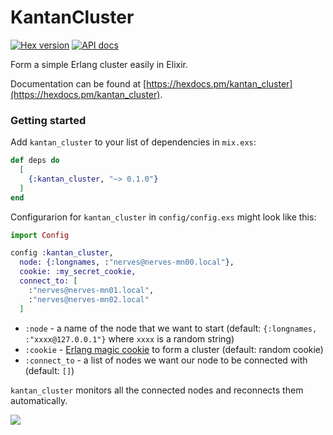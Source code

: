 # KantanCluster

[![Hex version](https://img.shields.io/hexpm/v/kantan_cluster.svg 'Hex version')](https://hex.pm/packages/kantan_cluster)
[![API docs](https://img.shields.io/hexpm/v/kantan_cluster.svg?label=docs 'API docs')](https://hexdocs.pm/kantan_cluster)

Form a simple Erlang cluster easily in Elixir.

Documentation can be found at [https://hexdocs.pm/kantan_cluster](https://hexdocs.pm/kantan_cluster).

### Getting started

Add `kantan_cluster` to your list of dependencies in `mix.exs`:

```elixir
def deps do
  [
    {:kantan_cluster, "~> 0.1.0"}
  ]
end
```

Configurarion for `kantan_cluster` in `config/config.exs` might look like this:

```elixir
import Config

config :kantan_cluster,
  node: {:longnames, :"nerves@nerves-mn00.local"},
  cookie: :my_secret_cookie,
  connect_to: [
    :"nerves@nerves-mn01.local",
    :"nerves@nerves-mn02.local"
  ]
```

* `:node` - a name of the node that we want to start (default: `{:longnames, :"xxxx@127.0.0.1"}` where `xxxx` is a random string)
* `:cookie` - [Erlang magic cookie] to form a cluster (default: random cookie)
* `:connect_to` - a list of nodes we want our node to be connected with (default: `[]`)

`kantan_cluster` monitors all the connected nodes and reconnects them automatically.

![](https://user-images.githubusercontent.com/7563926/138617820-562b8102-c478-424d-bfaa-e15abf08a722.png)

<!-- Links -->

[Erlang magic cookie]: https://erlang.org/doc/reference_manual/distributed.html#security
